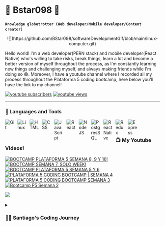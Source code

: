# 🌟 Bstar098 🌟

**`Knowledge globetrotter (Web developer/Mobile developer/Content creator)`**

<div align="center">![](https://github.com/BStar098/softwareDevelopmentGif/blob/main/linux-computer.gif) </div>
   


Hello world! I'm a web developer(PERN stack) and mobile developer(React Native) who's willing to take risks, break things, learn a lot and become a better version of myself throughout the process, as I'm constantly learning new things and challenging myself, and always making friends while I'm doing so 😄. Moreover, I have a youtube channel where I recorded all my process throughout the Plataforma 5 coding bootcamp, here below you'll have the link to my channel!

   <p align="left">
      <a href="https://www.youtube.com/c/@programandoando5565?sub_confirmation=1">
         <img alt="youtube subscribers" title="Subscribe to my YouTube channel" src="https://custom-icon-badges.demolab.com/youtube/channel/subscribers/UC_FxWcnR2rCOpJOcv9Cbkgw?color=%23E05D44&label=SUBSCRIBE&logo=video&logoColor=white&style=for-the-badge&labelColor=CE4630"/></a> 
      <a href="https://www.youtube.com/@programandoando5565">
         <img alt="youtube views" title="YouTube views" src="https://custom-icon-badges.demolab.com/youtube/channel/views/UC_FxWcnR2rCOpJOcv9Cbkgw?color=%23E1AD0E&logo=eye&logoColor=white&style=for-the-badge&labelColor=C79600"/></a> 
   </p>

---

### 🧰 Languages and Tools


<img align="left" alt="Git" width="30px" style="padding-right:10px;" src="https://cdn.jsdelivr.net/gh/devicons/devicon/icons/git/git-original.svg" />
<img align="left" alt="Linux" width="30px" style="padding-right:10px;" src="https://cdn.jsdelivr.net/gh/devicons/devicon/icons/linux/linux-original.svg" />
<img align="left" alt="HTML" width="30px" style="padding-right:10px;" src="https://cdn.jsdelivr.net/gh/devicons/devicon/icons/html5/html5-plain.svg" />
<img align="left" alt="CSS" width="30px" style="padding-right:10px;" src="https://cdn.jsdelivr.net/gh/devicons/devicon/icons/css3/css3-plain.svg" />
<img align="left" alt="JavaScript" width="30px" style="padding-right:10px;" src="https://cdn.jsdelivr.net/gh/devicons/devicon/icons/javascript/javascript-plain.svg" />
<img align="left" alt="React" width="30px" style="padding-right:10px;" src="https://cdn.jsdelivr.net/gh/devicons/devicon/icons/react/react-original.svg" />
<img align="left" alt="NodeJS" width="30px" style="padding-right:10px;" src="https://cdn.jsdelivr.net/gh/devicons/devicon/icons/nodejs/nodejs-original.svg" />
<img align="left" alt="PostgresSQL" width="30px" style="padding-right:10px;" src="https://cdn.jsdelivr.net/gh/devicons/devicon/icons/postgresql/postgresql-original.svg" />
<img align="left" alt="ReactNative" width="30px" style="padding-right:10px;" src="https://cdn.jsdelivr.net/gh/devicons/devicon/icons/react/react-original.svg" />
<img align="left" alt="Redux" width="30px" style="padding-right:10px;" src="https://cdn.jsdelivr.net/gh/devicons/devicon/icons/redux/redux-original.svg" />
<img align="left" alt="Express" width="30px" style="padding-right:10px;" src="https://cdn.jsdelivr.net/gh/devicons/devicon/icons/express/express-original.svg" />
<br />

#

### 📺 My Youtube Videos!

<!-- BEGIN YOUTUBE-CARDS -->
[![BOOTCAMP PLATAFORMA 5 SEMANA 8, 9 Y 10!](https://ytcards.demolab.com/?id=FKey3CH4TEo&title=BOOTCAMP+PLATAFORMA+5+SEMANA+8%2C+9+Y+10%21&lang=en&timestamp=1668885818&background_color=%230d1117&title_color=%23ffffff&stats_color=%23dedede&width=250&duration=876 "BOOTCAMP PLATAFORMA 5 SEMANA 8, 9 Y 10!")](https://www.youtube.com/watch?v=FKey3CH4TEo)
[![BOOTCAMP SEMANA 7, SOLO WEEK!](https://ytcards.demolab.com/?id=Nuc86Meru_8&title=BOOTCAMP+SEMANA+7%2C+SOLO+WEEK%21&lang=en&timestamp=1667069297&background_color=%230d1117&title_color=%23ffffff&stats_color=%23dedede&width=250&duration=881 "BOOTCAMP SEMANA 7, SOLO WEEK!")](https://www.youtube.com/watch?v=Nuc86Meru_8)
[![BOOTCAMP PLATAFORMA 5 SEMANA 5 Y 6](https://ytcards.demolab.com/?id=IQHP491yk4U&title=BOOTCAMP+PLATAFORMA+5+SEMANA+5+Y+6&lang=en&timestamp=1665627260&background_color=%230d1117&title_color=%23ffffff&stats_color=%23dedede&width=250&duration=626 "BOOTCAMP PLATAFORMA 5 SEMANA 5 Y 6")](https://www.youtube.com/watch?v=IQHP491yk4U)
[![PLATAFORMA 5 CODING BOOTCAMP  |  SEMANA 4](https://ytcards.demolab.com/?id=DnCqhnKdos0&title=PLATAFORMA+5+CODING+BOOTCAMP++%7C++SEMANA+4&lang=en&timestamp=1664669170&background_color=%230d1117&title_color=%23ffffff&stats_color=%23dedede&width=250&duration=728 "PLATAFORMA 5 CODING BOOTCAMP  |  SEMANA 4")](https://www.youtube.com/watch?v=DnCqhnKdos0)
[![PLATAFORMA 5 CODING BOOTCAMP SEMANA 3](https://ytcards.demolab.com/?id=Ofla3nBXdhc&title=PLATAFORMA+5+CODING+BOOTCAMP+SEMANA+3&lang=en&timestamp=1663966685&background_color=%230d1117&title_color=%23ffffff&stats_color=%23dedede&width=250&duration=441 "PLATAFORMA 5 CODING BOOTCAMP SEMANA 3")](https://www.youtube.com/watch?v=Ofla3nBXdhc)
[![Bootcamp P5 Semana 2](https://ytcards.demolab.com/?id=yfzNEiId8Mc&title=Bootcamp+P5+Semana+2&lang=en&timestamp=1663354841&background_color=%230d1117&title_color=%23ffffff&stats_color=%23dedede&width=250&duration=238 "Bootcamp P5 Semana 2")](https://www.youtube.com/watch?v=yfzNEiId8Mc)
<!-- END YOUTUBE-CARDS -->

[<img src="https://custom-icon-badges.demolab.com/badge/-Subscribe%20For%20More-red?style=for-the-badge&logo=video&logoColor=white"/>](https://www.youtube.com/c/@programandoando5565?sub_confirmation=1)

<details>
 <summary><h3>👨‍💻 Santiago's Coding Journey</h3></summary>
  It all began when I was very young, at nine, when my mother buyed me my first desktop computer. And it was very very slow, but I loved it, and thanks    to her I developed(haha, pun intended) a deep interest in everything related to the tech world, including software development. But my journey into the lands of web development and mobile development began this year, on June, when I started to study very hard in order to acquire a profficient level at web development. I studied at least 8 hours a day, from monday to friday for almost 6 months and I finally can say that it was completely worth it. Not only I'm extremely happy with the technical skills I have acquired, but I'm also very happy because I think I've found what I'm good at and the most important thing, what I like doing! 

[youtube]: https://www.youtube.com/@programandoando5565

